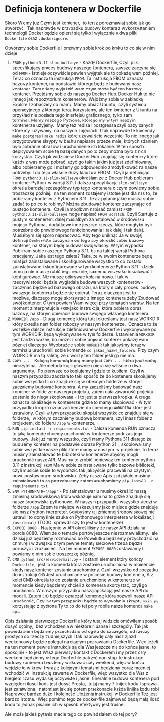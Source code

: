# Definicja kontenera w Dockerfile

Skoro Wiemy już Czym jest kontener,  to teraz porozmawiaj sobie jak go stworzyć.  Tak naprawdę w przypadku budowy kontara z wykorzystaniem technologii Docker będzie opierał się tylko i wyłącznie o dwa pliki `Dockerfile` oraz `.dockerignore`.

Otwórzmy sobie Dockerfile i omówmy sobie krok po kroku to co się w nim dzieje.

1. `FROM python:3.11-slim-bullseye` - Każdy Dockerfile, Czyli plik specyfikujący proces budowy naszego kontenera, zawsze zaczyna się od `FROM` - Istnieje oczywiście pewien wyjątek ale to pokażę wam później. Teraz co oznacza ta instrukcja `FROM`. Ta instrukcja FROM oznacza bazowy kontener, na podstawie którego będzie budowany nasz kontener. Teraz żeby wyjaśnić wam czym może być ten bazowy kontener. Przejdźmy sobie do naszego Docker Hub. Docker Hub to nic innego jak repozytorium kontenerów. Wejdźmy sobie w zakładkę Explore I zobaczmy co mamy. Mamy obraz Ubuntu,  czyli systemu operacyjnego z którego teraz korzystamy, ale ten kontener z Ubuntu na przykład nie posiada tego interfejsu graficznego, tylko sam terminal. Mamy naszego Pythona, którego my w tym naszym kontenerze użyjemy.  Mamy też redisa i postgressa czyli bazy danych które my  używamy  na naszych zajęciach. I tak naprawdę te komendy `make postgres` i `make redis` które używaliście wcześniej To nic innego jak przygotowane skrypty w bashu napisane przeze mnie, których zdaniem było pobranie obrazów i uruchomienie ich lokalnie. W ten sposób deployowałem sobie tę bazę danych po to żeby można było z nich korzystać. Czyli jak widzicie w Docker Hub znajdują się kontenery które każdy z was może pobrać, użyć go takim jakim już jest zdefiniowany,  albo pobierzemy go i możemy go odpowiednio zmodyfikować na nasze potrzeby. I do tego właśnie służy klauzula FROM.  Czyli ja definiując `FROM python:3.11-slim-bullseye` określam że z Docker Hub pobieram kontener Python  w wersji 3.11. I dalsza specyfikacja `slim-bullseye` określa bardziej szczegółowy typ tego kontenera o czym powiemy sobie troszeczkę później.  na ten moment zostajemy istotne jest dla nas to, że pobieramy kontener z Pythonem 3.11.
   Teraz pytanie jakie musisz sobie zadać to po co to robimy? Można zbudować kontener zaczynając od pustego kontenera.  Czyli ja mógłbym napisać zamiast `FROM python:3.11-slim-bullseye` moge napisać `FROM scratch`. Czyli Startuje z pustym kontenerem. dalej musiałbym zainstalować w środowisku mojego Pythona,  dodatkowe inne jeszcze rzeczy, które mogłyby być potrzebne do prawidłowego funkcjonowania i tak dalej i tak dalej. Musiałbym się sporo napracować. Aby tego uniknąć Ja w swojej definicji `Dockerfile` zaczynam od tego aby określić sobie bazowy kontener, na którym będę budował swój własny. W tym wypadku Pobieram sobie naszego Pythona 3.11, bo na takiej wersji Pythona pracujemy. Jaka jest tego zaleta? Taka, że w swoim kontenerze będę miał już zainstalowane i skonfigurowane wszystko to co zostało zainstalowane i skonfigurowane w tym kontenerze Python 3.11 - dzięki temu ja nie muszę robić tego ręcznie, samemu wszystko instalować i konfigurować. Nie muszę odkrywać koła na nowo. I tak w rzeczywistości będzie wyglądała budowa waszych kontenerów - zaczynać będzie od bazowego obrazu, na którym cały proces  budowy waszego kontenera będzie się opierał. Teraz dlaczego jest to możliwe, dlaczego mogę skorzystać z innego kontenera żeby Zbudować swój kontener. O tym powiem Wam więcej przy tematach warstw. Na ten moment zinterpretujcie `FROM` jako instrukcja, która pobiera obraz bazowy, na którym opieracie budowe swojego własnego kontenera.
2.  `WORKDIR /app` - Drugą komendę którą tutaj określamy jest nasz WORKDIR który określa nam folder roboczy w naszym kontenerze.  Oznacza to że wszelkie dalsze instrukcje zdefiniowane w Dockerfile i wykonywane po tym WORKDIR, będą wykonywane w tym folderze. Ustawienia `WORKDIR` jest bardzo ważne, bo możesz sobie popsuć kontener pokażę wam później dlaczego. Wyobraźcie sobie `WORKDIR` tak jakbyśmy teraz w terminalu uruchomili sobie komende `cd jakas_nazwa_folderu`. Przy czym WORKDIR ma tą zaletę, że utworzy ten folder jeśli go nie ma.
3. `COPY . .` - Kolejną komendą którą mamy jest `COPY . .`  która jest trochę nieczytelna.  Ale metoda kopii głównie opiera się właśnie o dwa argumenty.  Po pierwsze co kopiujemy i gdzie to kupiłem. Czyli w naszym przypadku zadziała to taki sposób że do kontenera skopiujemy sobie wszystko to co znajduje się w obecnym folderze w którym zaczniemy budować kontenera. A my zaczeliśmy budować nasz kontener w folderze naszego projektu, zatem cała zawartość projektu zostanie do niego skopiowana - i to jest ta pierwsza kropka. A druga  oznacza lokalizacje w kontenerze gdzie to mamy skopiować - W tym przypadku kropka oznaczać będzie do obecnego `WORKDIRA` które jest ustawiony. Czyli w tym przypadku skopiuj wszystko co znajduje się w folderze,  w którym zaczniemy budowę kontenera, czyl inasz folder z projektem, do folderu `/app` w kontenerze. 
4. `RUN pip install -r requirements.txt` - Dalsza komenda RUN oznacza to jaką komendę chcemy uruchomić w kontenerze podczas jego budowy. Jak już mamy wszystko, czyli mamy Pythona 311 dlatego że budujemy kontener na podstawie obrazu Python 311,  skopiowaliśmy sobie wszystkie nasze pliki które mamy w naszym  w projekcie, To teraz musimy zainstalować te biblioteki w kontenerze abyśmy mogli uruchomić nasze API. Musimy to zrobić ponieważ ten kontener python 3.11 z instrukcji `FROM` Ma w sobie zainstalowane tylko bazowe biblioteki,  czyli musicie sobie to wyobrazić tak jakbyście pracowali na czystym, nowo postawionym środowisku. Zeby nasze Apis zadziałało musimy zainstalować to co potrzebujemy zatem uruchamiamy `pip install -r requirements.txt`.
5. `ENV PYTHONPATH='/app'` - Po zainstalowaniu musimy określić naszą zmienną środowiskową która wskazuje nam na to gdzie znajduje się nasze środowisko pythonowe. W naszym przypadku wszystko siedzi w folderze `/app` Zatem te miejsce wskazujemy jako miejsce gdzie znajduje sie nasz Python interpreter. Gdybyśmy tej zmiennej środowiskowej nie ustawili to domyślnie szuka on Pythonowego interpretera w lokalizacji `/usr/local/` (TODO: sprawdz czy to jest w kontenerze)
6. `EXPOSE 8080` - Następnie w API określiliśmy że nasze API działa na porcie 8080. Wiem że o temacie portów jeszcze nie rozmawialiśmy.  ale dzisiaj już będziemy rozmawiać bo Powolutku będziemy przychodzić na chmurę i w związku z tym pewne tematy sieciowe trzeba będzie poruszyć i zrozumieć.  Na ten moment `EXPOSE 8080` zostawiamy I powiemy o nim sobie troszeczkę później. 
7. `CMD python src/service/main.py` - I ostatni element który kończy `Dockerfile`,  jest to komenda która zostanie uruchomiona w momencie kiedy nasz kontener zostanie uruchomiony. Czyli wszystko od początku do instrukcji `CMD` Jest uruchamiane w procesie budowy kontenera, A z kolei CMD określa to co zostanie uruchomione w kontenerze w momencie kiedy będziemy chcieli z kontenera skorzystać, czyli go uruchomić. W naszym przypadku naszą aplikacją jest nasze API do modeli. Zatem `CMD` będzie oznaczał  komendę która pozwoli nasze API uruchomić, Czyli w tym przypadku będzie to wywołanie skryptu `main.py` korzystając z pythona Ty to co do tej pory robiła nasza komenda `make api`. 

Opis działania pierwszego Dockerfile który tutaj widzicie omówiłem sposób dosyć ogólny,  bez wchodzenia w niektóre niuanse i szczegóły. Tak jak powiedziałem będziemy przechodzić od ogółu do szczegółu, od rzeczy prostych do rzeczy trudniejszych I tak naprawdę cały nasz zjazd weekendowy będzie polegał na ciągłym poprawianiu Dockerfile. Więc jeżeli na ten moment pewne instrukcje są dla Was jeszcze nie do końca jasne, to spokojnie - to jest Wasz pierwszy kontakt z Dockerem i my przez cały weekend będziemy w tego Dockerfile patrzyć non stop, te instrukcje budowy kontenera będziemy wałkować cały weekend, więc w końcu wejdzie to w krew. I wraz z kolejnymi tematami będziemy coraz mocniej wchodzić w  instrukcję zawarte w Dockerfile, więc wszystko dla Was z biegiem czasu wyda się oczywiste i jasne. Gneralnie budowa kontenera pod względem ilości kodu jest dosyć Prosta,  tutaj mamy 7 linijek kodu I sprawa jest załatwiona.  natomiast jak się potem przekonacie każda linijka kodu robi Naprawdę bardzo dużo I kolejność Ułożenia instrukcji w Dockerfile Też jest bardzo istotna.  Więc pomimo tego że docker-file zajmować będą małą ilość kodu to jednak pisanie ich w sposób efektywny jest trudne. 

Ale może jakieś pytania macie tego co powiedziałem do tej pory?